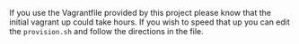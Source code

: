 If you use the Vagrantfile provided by this project please know that the initial vagrant up could take hours.
If you wish to speed that up you can edit the ```provision.sh``` and follow the directions in the file.
